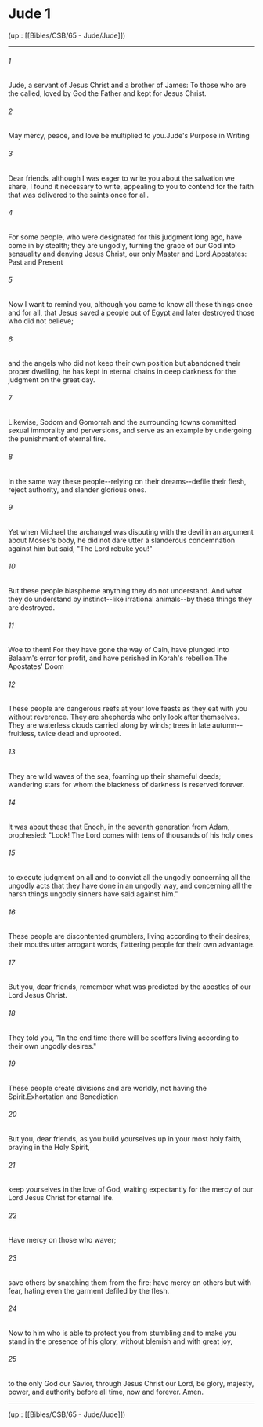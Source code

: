 # Jude 1

(up:: [[Bibles/CSB/65 - Jude/Jude]])

***


###### 1 
Jude, a servant of Jesus Christ and a brother of James: To those who are the called, loved by God the Father and kept for Jesus Christ. 

###### 2 
May mercy, peace, and love be multiplied to you.Jude's Purpose in Writing 

###### 3 
Dear friends, although I was eager to write you about the salvation we share, I found it necessary to write, appealing to you to contend for the faith that was delivered to the saints once for all. 

###### 4 
For some people, who were designated for this judgment long ago, have come in by stealth; they are ungodly, turning the grace of our God into sensuality and denying Jesus Christ, our only Master and Lord.Apostates: Past and Present 

###### 5 
Now I want to remind you, although you came to know all these things once and for all, that Jesus saved a people out of Egypt and later destroyed those who did not believe; 

###### 6 
and the angels who did not keep their own position but abandoned their proper dwelling, he has kept in eternal chains in deep darkness for the judgment on the great day. 

###### 7 
Likewise, Sodom and Gomorrah and the surrounding towns committed sexual immorality and perversions, and serve as an example by undergoing the punishment of eternal fire. 

###### 8 
In the same way these people--relying on their dreams--defile their flesh, reject authority, and slander glorious ones. 

###### 9 
Yet when Michael the archangel was disputing with the devil in an argument about Moses's body, he did not dare utter a slanderous condemnation against him but said, "The Lord rebuke you!" 

###### 10 
But these people blaspheme anything they do not understand. And what they do understand by instinct--like irrational animals--by these things they are destroyed. 

###### 11 
Woe to them! For they have gone the way of Cain, have plunged into Balaam's error for profit, and have perished in Korah's rebellion.The Apostates' Doom 

###### 12 
These people are dangerous reefs at your love feasts as they eat with you without reverence. They are shepherds who only look after themselves. They are waterless clouds carried along by winds; trees in late autumn--fruitless, twice dead and uprooted. 

###### 13 
They are wild waves of the sea, foaming up their shameful deeds; wandering stars for whom the blackness of darkness is reserved forever. 

###### 14 
It was about these that Enoch, in the seventh generation from Adam, prophesied: "Look! The Lord comes with tens of thousands of his holy ones 

###### 15 
to execute judgment on all and to convict all the ungodly concerning all the ungodly acts that they have done in an ungodly way, and concerning all the harsh things ungodly sinners have said against him." 

###### 16 
These people are discontented grumblers, living according to their desires; their mouths utter arrogant words, flattering people for their own advantage. 

###### 17 
But you, dear friends, remember what was predicted by the apostles of our Lord Jesus Christ. 

###### 18 
They told you, "In the end time there will be scoffers living according to their own ungodly desires." 

###### 19 
These people create divisions and are worldly, not having the Spirit.Exhortation and Benediction 

###### 20 
But you, dear friends, as you build yourselves up in your most holy faith, praying in the Holy Spirit, 

###### 21 
keep yourselves in the love of God, waiting expectantly for the mercy of our Lord Jesus Christ for eternal life. 

###### 22 
Have mercy on those who waver; 

###### 23 
save others by snatching them from the fire; have mercy on others but with fear, hating even the garment defiled by the flesh. 

###### 24 
Now to him who is able to protect you from stumbling and to make you stand in the presence of his glory, without blemish and with great joy, 

###### 25 
to the only God our Savior, through Jesus Christ our Lord, be glory, majesty, power, and authority before all time, now and forever. Amen.

***

(up:: [[Bibles/CSB/65 - Jude/Jude]])
